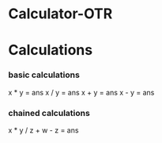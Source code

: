 # Calculator-OTR


# Calculations
### basic calculations
x * y = ans
x / y = ans
x + y = ans
x - y = ans

### chained calculations
x * y / z + w - z = ans

